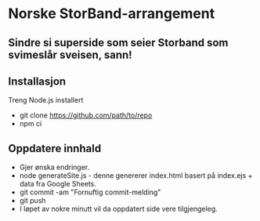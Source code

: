 # Norske StorBand-arrangement

## Sindre si superside som seier Storband som svimeslår sveisen, sann!

## Installasjon

Treng Node.js installert

* git clone https://github.com/path/to/repo
* npm ci

## Oppdatere innhald

* Gjer ønska endringer.
* node generateSite.js - denne genererer index.html basert på index.ejs + data fra Google Sheets.
* git commit -am "Fornuftig commit-melding"
* git push
* I løpet av nokre minutt vil da oppdatert side vere tilgjengeleg.